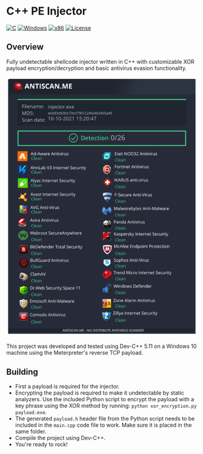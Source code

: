 # C++ PE Injector

[![C](https://img.shields.io/badge/language-C-%23f34b7d.svg)](https://en.wikipedia.org/wiki/C) 
[![Windows](https://img.shields.io/badge/platform-Windows-0078d7.svg)](https://en.wikipedia.org/wiki/Microsoft_Windows) 
[![x86](https://img.shields.io/badge/arch-x86-red.svg)](https://en.wikipedia.org/wiki/X86) 
[![License](https://img.shields.io/badge/License-Apache%202.0-blue.svg)](https://opensource.org/licenses/Apache-2.0)

## Overview

Fully undetectable shellcode injector written in C++ with customizable XOR payload encryption/decryption and basic antivirus evasion functionality.

![AntiScan](antiscan.png)

This project was developed and tested using Dev-C++ 5.11 on a Windows 10 machine using the Meterpreter's reverse TCP payload.

## Building

* First a payload is required for the injector.
* Encrypting the payload is required to make it undetectable by static analyzers. Use the included Python script to encrypt the payload with a key phrase using the XOR method by running: `python xor_encryption.py payload.exe`.
* The generated `payload.h` header file from the Python script needs to be included in the `main.cpp` code file to work. Make sure it is placed in the same folder.
* Compile the project using Dev-C++.
* You're ready to rock!
